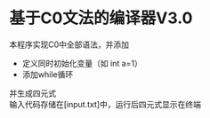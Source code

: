 # 基于C0文法的编译器V3.0
本程序实现C0中全部语法，并添加
* 定义同时初始化变量（如 int a=1）
* 添加while循环 
 
并生成四元式  
输入代码存储在[input.txt]中，运行后四元式显示在终端